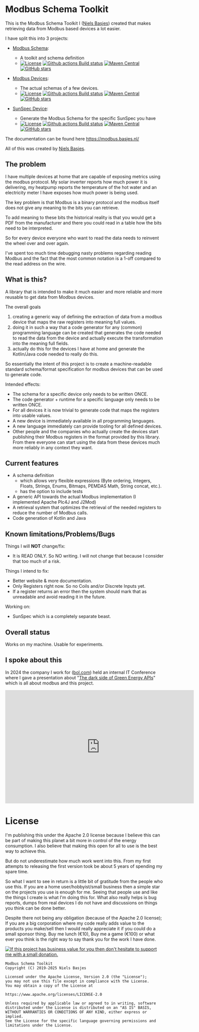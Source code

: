 # Modbus Schema Toolkit
This is the Modbus Schema Toolkit I ([Niels Basjes](https://niels.basjes.nl)) created that makes retrieving data from Modbus based devices a lot easier.

I have split this into 3 projects:
- [Modbus Schema](https://github.com/nielsbasjes/modbus-schema):
  - A toolkit and schema definition
  - [![License](https://img.shields.io/:license-apache-blue.svg)](https://www.apache.org/licenses/LICENSE-2.0.html) [![Github actions Build status](https://img.shields.io/github/actions/workflow/status/nielsbasjes/modbus-schema/build.yml?branch=main&label=main%20branch)](https://github.com/nielsbasjes/modbus-schema/actions) [![Maven Central](https://img.shields.io/maven-central/v/nl.basjes.modbus/modbus-schema-parent.svg?label=Maven%20Central)](https://central.sonatype.com/namespace/nl.basjes.modbus)
    [![GitHub stars](https://img.shields.io/github/stars/nielsbasjes/modbus-schema?label=GitHub%20stars)](https://github.com/nielsbasjes/modbus-schema/stargazers)

- [Modbus Devices](https://github.com/nielsbasjes/modbus-devices):
  - The actual schemas of a few devices.
  - [![License](https://img.shields.io/:license-apache-blue.svg)](https://www.apache.org/licenses/LICENSE-2.0.html) [![Github actions Build status](https://img.shields.io/github/actions/workflow/status/nielsbasjes/modbus-devices/build.yml?branch=main&label=main%20branch)](https://github.com/nielsbasjes/modbus-devices/actions) [![Maven Central](https://img.shields.io/maven-central/v/nl.basjes.modbus.devices/modbus-device-schemas-parent.svg?label=Maven%20Central)](https://central.sonatype.com/namespace/nl.basjes.modbus.devices)
    [![GitHub stars](https://img.shields.io/github/stars/nielsbasjes/modbus-devices?label=GitHub%20stars)](https://github.com/nielsbasjes/modbus-devices/stargazers)

- [SunSpec Device](https://github.com/nielsbasjes/sunspec-device):
  - Generate the Modbus Schema for the specific SunSpec you have
  - [![License](https://img.shields.io/:license-apache-blue.svg)](https://www.apache.org/licenses/LICENSE-2.0.html) [![Github actions Build status](https://img.shields.io/github/actions/workflow/status/nielsbasjes/sunspec-device/build.yml?branch=main&label=main%20branch)](https://github.com/nielsbasjes/sunspec-device/actions) [![Maven Central](https://img.shields.io/maven-central/v/nl.basjes.modbus.devices/sunspec-device-parent.svg?label=Maven%20Central)](https://central.sonatype.com/namespace/nl.basjes.sunspec)
    [![GitHub stars](https://img.shields.io/github/stars/nielsbasjes/sunspec-device?label=GitHub%20stars)](https://github.com/nielsbasjes/sunspec-device/stargazers)

The documentation can be found here https://modbus.basjes.nl/

All of this was created by [Niels Basjes](https://niels.basjes.nl/).

## The problem
I have multiple devices at home that are capable of exposing metrics using the modbus protocol.
My solar inverter reports how much power it is delivering, my heatpump reports the temperature of the hot water and an electricity meter I have exposes how much power is being used.

The key problem is that Modbus is a binary protocol and the modbus itself does not give any meaning to the bits you can retrieve.

To add meaning to these bits the historical reality is that you would get a PDF from the manufacturer and there you could read in a table how the bits need to be interpreted.

So for every device everyone who want to read the data needs to reinvent the wheel over and over again.

I've spent too much time debugging nasty problems regarding reading Modbus and the fact that the most common notation is a 1-off compared to the read address on the wire.

## What is this?
A library that is intended to make it much easier and more reliable and more reusable to get data from Modbus devices.

The overall goals
1. creating a generic way of defining the extraction of data from a modbus device that maps the raw registers into meaning full values.
2. doing it in such a way that a code generator for any (common) programming language can be created that generates the code needed to read the data from the device and actually execute the transformation into the meaning full fields.
3. actually do this for the devices I have at home and generate the Kotlin/Java code needed to really do this.

So essentially the intent of this project is to create a machine-readable standard schema/format specification for modbus devices that can be used to generate code.

Intended effects:
- The schema for a specific device only needs to be written ONCE.
- The code generator + runtime for a specific language only needs to be written ONCE.
- For all devices it is now trivial to generate code that maps the registers into usable values.
- A new device is immediately available in all programming languages.
- A new language immediately can provide tooling for all defined devices.
- Other people and the companies who actually create the devices start publishing their Modbus registers in the format provided by this library. From there everyone can start using the data from these devices much more reliably in any context they want.

## Current features
- A schema definition
  - which allows very flexible expressions (Byte ordering, Integers, Floats, Strings, Enums, Bitmaps, PEMDAS Math, String concat, etc.).
  - has the option to include tests
- A generic API towards the actual Modbus implementation (I implemented Apache Plc4J and J2Mod)
- A retrieval system that optimizes the retrieval of the needed registers to reduce the number of Modbus calls.
- Code generation of Kotlin and Java

## Known limitations/Problems/Bugs

Things I will **NOT** change/fix:
- It is READ ONLY. So NO writing. I will not change that because I consider that too much of a risk.

Things I intend to fix:
- Better website & more documentation.
- Only Registers right now. So no Coils and/or Discrete Inputs yet.
- If a register returns an error then the system should mark that as unreadable and avoid reading it in the future.

Working on:
- SunSpec which is a completely separate beast.

## Overall status
Works on my machine. Usable for experiments.

## I spoke about this

In 2024 the company I work for ([bol.com](https://partner.bol.com/click/click?p=2&t=url&s=2483&f=TXL&url=https%3A%2F%2Fwww.bol.com%2Fnl%2Fnl%2F&name=Modbus)) held an internal IT Conference where I gave a presentation about "[The dark side of Green Energy APIs](https://youtu.be/CHVktAbJbHc)" which is all about modbus and this project.

<iframe width="600" height="360" src="https://www.youtube.com/embed/CHVktAbJbHc" title="The dark side of Green Energy APIs" frameborder="0" allow="accelerometer; autoplay; clipboard-write; encrypted-media; gyroscope; picture-in-picture; web-share" referrerpolicy="strict-origin-when-cross-origin" allowfullscreen></iframe>

# License
I'm publishing this under the Apache 2.0 license because I believe this can be part of making this planet a bit more in control of the energy consumption.
I also believe that making this open for all to use is the best way to achieve this.

But do not underestimate how much work went into this. From my first attempts to releasing the first version took be about 5 years of spending my spare time.

So what I want to see in return is a little bit of gratitude from the people who use this.
If you are a home user/hobbyist/small business then a simple star on the projects you use is enough for me. Seeing that people use and like the things I create is what I'm doing this for.
What also really helps is bug reports, dumps from real devices I do not have and discussions on things you think can be done better.

Despite there not being any obligation (because of the Apache 2.0 license); If you are a big corporation where my code really adds value to the products you make/sell then I would really appreciate it if you could do a small sponsor thing. Buy me lunch (€10), Buy me a game (€100) or what ever you think is the right way to say thank you for the work I have done.

[![If this project has business value for you then don't hesitate to support me with a small donation.](https://img.shields.io/badge/Sponsor%20me-via%20Github-red.svg)](https://github.com/sponsors/nielsbasjes)

    Modbus Schema Toolkit
    Copyright (C) 2019-2025 Niels Basjes

    Licensed under the Apache License, Version 2.0 (the "License");
    you may not use this file except in compliance with the License.
    You may obtain a copy of the License at

    https://www.apache.org/licenses/LICENSE-2.0

    Unless required by applicable law or agreed to in writing, software
    distributed under the License is distributed on an "AS IS" BASIS,
    WITHOUT WARRANTIES OR CONDITIONS OF ANY KIND, either express or implied.
    See the License for the specific language governing permissions and
    limitations under the License.
